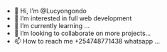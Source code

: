 - 👋 Hi, I’m @Lucyongondo
- 👀 I’m interested in full web development
- 🌱 I’m currently learning ...
- 💞️ I’m looking to collaborate on more projects...
- 📫 How to reach me +254748771438 whatsapp ...

<!---
Lucyongondo/Lucyongondo is a ✨ special ✨ repository because its `README.md` (this file) appears on your GitHub profile.
You can click the Preview link to take a look at your changes.
--->
